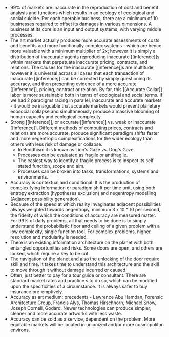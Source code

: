 - 99% of markets are inaccurate in the reproduction of cost and benefit analysis and functions which results in an ecology of ecological and social suicide. Per each operable business, there are a minimum of 10 businesses required to offset its damages in various dimensions. A business at its core is an input and output systems, with varying middle processes.
- The art market actually produces more accurate assessments of costs and benefits and more functionally complex systems -  which are hence more valuable with a minimum multiplier of 2x; however it is simply a distribution of inaccurate agents reproducing inaccurate [[inference]]s within markets that perpetuate inaccurate pricing, contracts, and relations. The causes for the inaccurate [[inference]]s are multitude, however it is universal across all cases that each transaction of inaccurate [[inference]] can be corrected by simply questioning its accuracy, and then presenting evidence of a more accurate [[inference]], pricing, contract or relation. By far, this [[Accurate Collar]] labor is more sustainable both in terms of ecological and social terms. If we had 2 paradigms racing in parallel, inaccurate and accurate markets - it would be inarguable that accurate markets would prevent planetary ecosocial collapse and simultaneously produce a massive blooming of human capacity and ecological complexity.
- Strong [[inference]], or accurate [[inference]] vs. weak or inaccurate [[inference]]. Different methods of computing prices, contracts and relations are more accurate, produce significant paradigm shifts faster and more negentropic complexifications for the wider ecology than others with less risk of damage or collapse.
	- In Buddhism it is known as Lion's Gaze vs. Dog's Gaze.
	- Processes can be evaluated as fragile or antifragile.
	- The easiest way to identify a fragile process is to inspect its self stated function, scope and aim.
	- Processes can be broken into tasks, transformations, systems and environments.
- Accuracy is contextual and conditional. It is the production of complexifying information or paradigm shift per time unit, using both entropy extraction (hypotheses exclusion) and negentropy modelling (Adjacent possibility generation).
- Because of the speed at which reality invaginates adjacent possibilities always weighted towards negentropy, minimum 3 x 10 ^ 10 per second, the fidelity of which the conditions of accuracy are measured matter. For 99% of daily problems, all that needs to be done is to simply understand the probabilistic floor and ceiling of a given problem with a low complexity, single function tool. For complex problems, higher resolution and modularity is needed.
- There is an existing information architecture on the planet with both entangled opportunities and risks. Some doors are open, and others are locked, which require a key to be cut.
- The navigation of the planet and also the unlocking of the door require skill and time. It takes time to understand this architecture and the skill to move through it without damage incurred or caused.
- Often, just better to pay for a tour guide or consultant. There are standard market rates and practice s to do so, which can be modified upon the specificities of a circumstance. It is always safer to buy insurance pre-emptively.
- Accuracy as art medium: precedents - Lawrence Abu Hamdan, Forensic Architecture Group, Francis Alys, Thomas Hirschhorn, Michael Snow, Joseph Cornell, Godard. Newer technologies can produce simpler, cleaner and more accurate artworks with less waste.
- Accuracy can be sold as a service, dependent on the problem. More equitable markets will be located in unionized and/or more cosmopolitan environs.